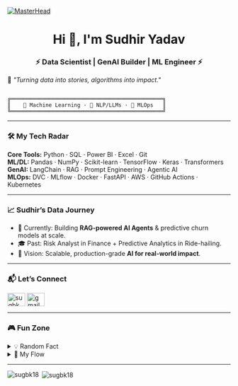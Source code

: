 
[![MasterHead](https://repository-images.githubusercontent.com/588181932/e36ec678-7984-4cdd-8e4c-a3932772ff8e)](https://sugbk18.io)
<h1 align="center">Hi 👋, I'm Sudhir Yadav</h1>
<h3 align="center">⚡ Data Scientist | GenAI Builder | ML Engineer ⚡</h3>

🌌 *"Turning data into stories, algorithms into impact."*  

```

╔════════════════════════════════════════════════╗
║    🧠 Machine Learning · 🤖 NLP/LLMs · 🚀 MLOps   ║
╚════════════════════════════════════════════════╝

```

---

### 🛠️ My Tech Radar  
**Core Tools:** Python · SQL · Power BI · Excel · Git  
**ML/DL:** Pandas · NumPy · Scikit-learn · TensorFlow · Keras · Transformers  
**GenAI:** LangChain · RAG · Prompt Engineering · Agentic AI  
**MLOps:** DVC · MLflow · Docker · FastAPI · AWS · GitHub Actions · Kubernetes  

---

### 📈 Sudhir’s Data Journey  
- 🔭 Currently: Building **RAG-powered AI Agents** & predictive churn models at scale.  
- 🎓 Past: Risk Analyst in Finance + Predictive Analytics in Ride-hailing.  
- 🎯 Vision: Scalable, production-grade **AI for real-world impact**.  

---

### 📬 Let’s Connect  
<p align="left">
<a href="https://linkedin.com/in/sugbk" target="blank"><img align="center" src="https://raw.githubusercontent.com/rahuldkjain/github-profile-readme-generator/master/src/images/icons/Social/linked-in-alt.svg" alt="sugbk" height="30" width="40" /></a>
<a href="mailto:sudhiryadav0189@gmail.com"><img align="center" src="https://cdn-icons-png.flaticon.com/512/732/732200.png" alt="gmail" height="30" width="40" /></a>
</p>

---

### 🎮 Fun Zone
<details>
  <summary>💡 Random Fact</summary>
  🚀 I once explained **SQL schemas using Docker containers** — it actually worked!
</details>

<details>
  <summary>🎵 My Flow</summary>
  🎹 Playing keyboard | ✨ Stargazing | 🎨 Sketching | 🎧 Music on loop
</details>

---

<p><img align="left" src="https://github-readme-stats.vercel.app/api/top-langs?username=sugbk18&show_icons=true&locale=en&layout=compact" alt="sugbk18" /></p>

<p>&nbsp;<img align="center" src="https://github-readme-stats.vercel.app/api?username=sugbk18&show_icons=true&locale=en" alt="sugbk18" /></p>

